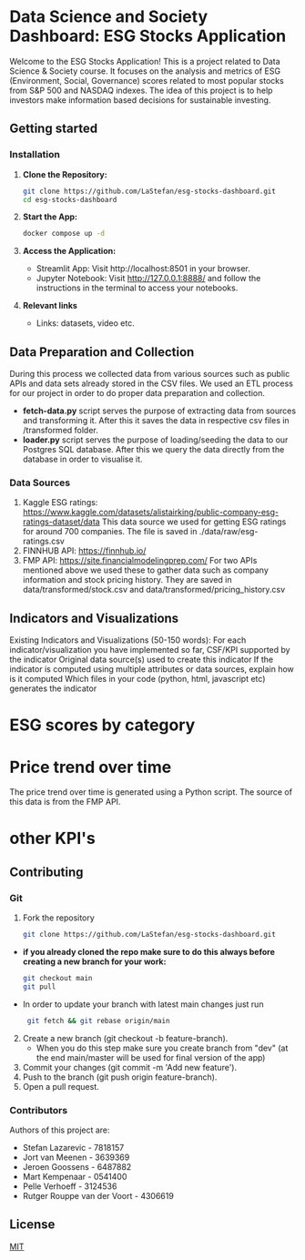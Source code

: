 # Data Science and Society Dashboard: ESG Stocks Application

Welcome to the ESG Stocks Application! This is a project related to Data Science & Society course. It focuses on the analysis and metrics of ESG (Environment, Social, Governance) scores related to most popular stocks from S&P 500 and NASDAQ indexes. The idea of this project is to help investors make information based decisions for sustainable investing. 

## Getting started

### Installation

1. **Clone the Repository:**
   ```bash
   git clone https://github.com/LaStefan/esg-stocks-dashboard.git
   cd esg-stocks-dashboard

2. **Start the App:**
    ```bash
    docker compose up -d

3. **Access the Application:**
    - Streamlit App: Visit http://localhost:8501 in your browser.
    - Jupyter Notebook: Visit http://127.0.0.1:8888/ and follow the instructions in the terminal to access your notebooks.

4. **Relevant links**
   - Links: datasets, video etc.

## Data Preparation and Collection
During this process we collected data from various sources such as public APIs and data sets already stored in the CSV files. We used an ETL process for our project in order to do proper data preparation and collection.
- **fetch-data.py** script serves the purpose of extracting data from sources and transforming it. After this it saves the data in respective csv files in /transformed folder.
- **loader.py** script serves the purpose of loading/seeding the data to our Postgres SQL database. 
After this we query the data directly from the database in order to visualise it.

### Data Sources

1. Kaggle ESG ratings: https://www.kaggle.com/datasets/alistairking/public-company-esg-ratings-dataset/data
    This data source we used for getting ESG ratings for around 700 companies. The file is saved in ./data/raw/esg-ratings.csv
2. FINNHUB API: https://finnhub.io/
3. FMP API: https://site.financialmodelingprep.com/
    For two APIs mentioned above we used these to gather data such as company information and stock pricing history.
    They are saved in data/transformed/stock.csv and data/transformed/pricing_history.csv

## Indicators and Visualizations
Existing Indicators and Visualizations (50-150 words): 
    For each indicator/visualization you have implemented so far, 
        CSF/KPI supported by the indicator
        Original data source(s) used to create this indicator
        If the indicator is computed using multiple attributes or data sources, explain how is it computed
        Which files in your code (python, html, javascript etc) generates the indicator

# ESG scores by category

# Price trend over time
The price trend over time is generated using a Python script. The source of this data is from the FMP API.

# other KPI's
        
## Contributing
### Git

1. Fork the repository
     ```bash
    git clone https://github.com/LaStefan/esg-stocks-dashboard.git

- **if you already cloned the repo make sure to do this always before creating a new branch for your work:**
    ```bash
    git checkout main
    git pull
- In order to update your branch with latest main changes just run
    ```bash
     git fetch && git rebase origin/main

2. Create a new branch (git checkout -b feature-branch).
    - When you do this step make sure you create branch from "dev" (at the end main/master will be used for final version of the app)
3. Commit your changes (git commit -m 'Add new feature').
4. Push to the branch (git push origin feature-branch).
5. Open a pull request.

### Contributors

Authors of this project are:
- Stefan Lazarevic - 7818157
- Jort van Meenen - 3639369
- Jeroen Goossens - 6487882
- Mart Kempenaar - 0541400
- Pelle Verhoeff - 3124536
- Rutger Rouppe van der Voort - 4306619

## License

[MIT](https://choosealicense.com/licenses/mit/)
